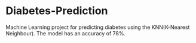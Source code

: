 # Diabetes-Prediction
Machine Learning project for predicting diabetes using the KNN(K-Nearest Neighbour). The model has an accuracy of 78%.
